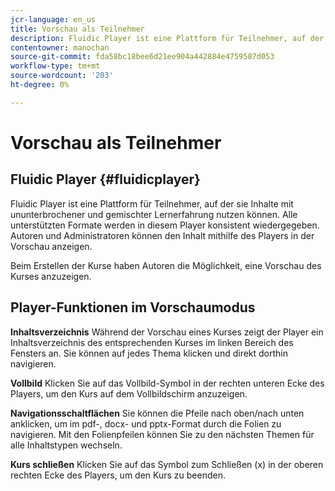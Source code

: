 ```yaml
---
jcr-language: en_us
title: Vorschau als Teilnehmer
description: Fluidic Player ist eine Plattform für Teilnehmer, auf der sie Inhalte mit ununterbrochener und gemischter Lernerfahrung nutzen können. Alle unterstützten Formate werden in diesem Player konsistent wiedergegeben. Autoren und Administratoren können den Inhalt mithilfe des Players in der Vorschau anzeigen.
contentowner: manochan
source-git-commit: fda58bc18bee6d21ee904a442884e4759587d053
workflow-type: tm+mt
source-wordcount: '203'
ht-degree: 0%

---
```




# Vorschau als Teilnehmer

## Fluidic Player {#fluidicplayer}

Fluidic Player ist eine Plattform für Teilnehmer, auf der sie Inhalte mit ununterbrochener und gemischter Lernerfahrung nutzen können. Alle unterstützten Formate werden in diesem Player konsistent wiedergegeben. Autoren und Administratoren können den Inhalt mithilfe des Players in der Vorschau anzeigen.

Beim Erstellen der Kurse haben Autoren die Möglichkeit, eine Vorschau des Kurses anzuzeigen.

## Player-Funktionen im Vorschaumodus

**Inhaltsverzeichnis** Während der Vorschau eines Kurses zeigt der Player ein Inhaltsverzeichnis des entsprechenden Kurses im linken Bereich des Fensters an. Sie können auf jedes Thema klicken und direkt dorthin navigieren.

**Vollbild** Klicken Sie auf das Vollbild-Symbol in der rechten unteren Ecke des Players, um den Kurs auf dem Vollbildschirm anzuzeigen.

**Navigationsschaltflächen** Sie können die Pfeile nach oben/nach unten anklicken, um im pdf-, docx- und pptx-Format durch die Folien zu navigieren. Mit den Folienpfeilen können Sie zu den nächsten Themen für alle Inhaltstypen wechseln.

**Kurs schließen** Klicken Sie auf das Symbol zum Schließen (x) in der oberen rechten Ecke des Players, um den Kurs zu beenden.
